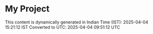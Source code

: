 # My Project

This content is dynamically generated in Indian Time (IST): 2025-04-04 15:21:12 IST
Converted to UTC: 2025-04-04 09:51:12 UTC

